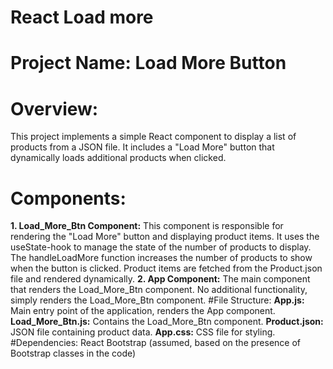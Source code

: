  # React  Load more 

# Project Name: Load More Button
# Overview:
This project implements a simple React component to display a list of products from a JSON file. It includes a "Load More" button that dynamically loads additional products when clicked.
# Components:
**1. Load_More_Btn Component:**
This component is responsible for rendering the "Load More" button and displaying product items.
It uses the useState-hook to manage the state of the number of products to display.
The handleLoadMore function increases the number of products to show when the button is clicked.
Product items are fetched from the Product.json file and rendered dynamically.
**2. App Component:**
The main component that renders the Load_More_Btn component.
No additional functionality, simply renders the Load_More_Btn component.
#File Structure:
**App.js:** Main entry point of the application, renders the App component.
**Load_More_Btn.js:** Contains the Load_More_Btn component.
**Product.json:** JSON file containing product data.
**App.css:** CSS file for styling.
#Dependencies:
React
Bootstrap (assumed, based on the presence of Bootstrap classes in the code)




